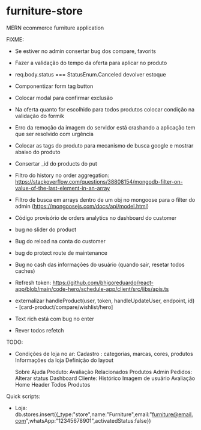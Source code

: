 # furniture-store
MERN ecommerce furniture application

FIXME:
  - Se estiver no admin consertar bug dos compare, favorits
  - Fazer a validação do tempo da oferta para aplicar no produto
  - req.body.status === StatusEnum.Canceled devolver estoque
  - Componentizar form tag button
  - Colocar modal para confirmar exclusão
  - Na oferta quanto for escolhido para todos produtos colocar condição na validação do formik
  - Erro da remoção da imagem do servidor está crashando a aplicação tem que ser resolvido com urgência

  - Colocar as tags do produto para mecanismo de busca google e mostrar abaixo do produto
  - Consertar _id do products do put
  - Filtro do history no order aggregation: https://stackoverflow.com/questions/38808154/mongodb-filter-on-value-of-the-last-element-in-an-array
  - Filtro de busca em arrays dentro de um obj no mongoose para o filter do admin (https://mongoosejs.com/docs/api/model.html)
  - Código provisório de orders analytics no dashboard do customer
  - bug no slider do product
  - Bug do reload na conta do customer
  - bug do protect route de maintenance
  - Bug no cash das informações do usuário (quando sair, resetar todos caches)
  - Refresh token: https://github.com/bhigoreduardo/react-app/blob/main/code-hero/schedule-app/client/src/libs/apis.ts
  - externalizar handleProduct(user, token, handleUpdateUser, endpoint, id) - [card-product/compare/wishlist/hero]
  - Text rich está com bug no enter
  - Rever todos refetch

TODO:
  - Condições de loja no ar:
    Cadastro : categorias, marcas, cores, produtos
    Informações da loja
    Definição do layout

    Sobre
Ajuda
Produto:
	Avaliação
	Relacionados
Produtos
Admin Pedidos:
	Alterar status
Dashboard Cliente:
	Histórico
	Imagem de usuário
	Avaliação
Home
Header Todos Produtos

Quick scripts:
- Loja:
  db.stores.insert({_type:"store",name:"Furniture",email:"furniture@email.com",whatsApp:"12345678901",activatedStatus:false})